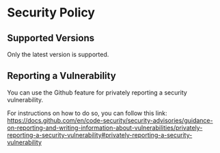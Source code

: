 # Security Policy

## Supported Versions

Only the latest version is supported.

## Reporting a Vulnerability

You can use the Github feature for privately reporting a security vulnerability.

For instructions on how to do so, you can follow this link:
<https://docs.github.com/en/code-security/security-advisories/guidance-on-reporting-and-writing-information-about-vulnerabilities/privately-reporting-a-security-vulnerability#privately-reporting-a-security-vulnerability>
